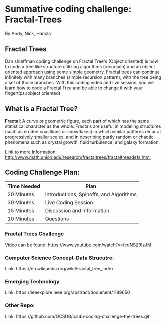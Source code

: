 # Summative coding challenge: Fractal-Trees
By:Andy, Nick, Hamza

<h2>Fractal Trees</h2>
Dan shieffman coding challenge on Fractal Tree's (Object oriented) is how to code a tree like structure utilizing algorithms (recursion) and an object oriented approach using some simple geometry. Fractal trees can continue infinitely with many branches (simple recursion pattern), with the tree being a set of those branches. With this coding video and live session, you will learn how to code a Fractal Tree and be able to change it with your fingertips.(object oriented) 

<h2>What is a Fractal Tree?</h2>
<strong>Fractal</strong>: A curve or geometric figure, each part of which has the same statistical character as the whole. Fractals are useful in modeling structures (such as eroded coastlines or snowflakes) in which similar patterns recur at progressively smaller scales, and in describing partly random or chaotic phenomena such as crystal growth, fluid turbulence, and galaxy formation.
 
 Link to more Information: http://www.math.union.edu/research/fractaltrees/fractaltreesdefs.html
 
<h2>Coding Challenge Plan:</h2>
<table class="tg">
  <tr>
    <th class="tg-yw4l"><b>Time Needed</b></th>
    <th class="tg-yw4l"><b>Plan</b></th>
  </tr>
  <tr>
    <td class="tg-yw4l">20 Minutes</td>
    <td class="tg-yw4l">Introductions, Spinoffs, and Algorithms</td>
  </tr>
  <tr>
    <td class="tg-yw4l">30 Minutes</td>
    <td class="tg-yw4l">Live Coding Session</td>
  </tr>
    <tr>
    <td class="tg-yw4l">15 Minutes</td>
    <td class="tg-yw4l">Discussion and Information</td>
  </tr>
     <tr>
    <td class="tg-yw4l">10 Minutes</td>
    <td class="tg-yw4l">Questions</td>
  </tr>
</table>

<h3>Fractal Trees Challenge</h3>
Video can be found: https://www.youtube.com/watch?v=fcdNSZ9IzJM <br>

<h3>Computer Science Concept-Data Strucutre:</h3>
Link: https://en.wikipedia.org/wiki/Fractal_tree_index

<h3>Emerging Technology</h3>
Link: https://ieeexplore.ieee.org/abstract/document/1189650

<br>
<h3>Other Repo:</h3>
Link: https://github.com/OCSDB/ics4u-coding-challenge-the-trees.git
